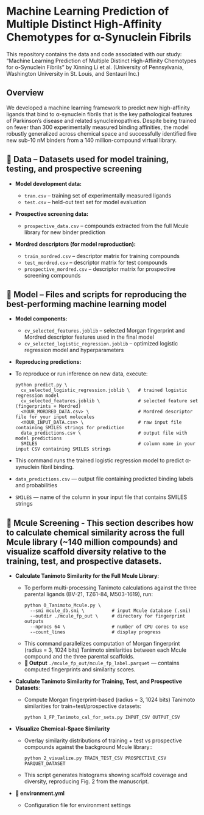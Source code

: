 # Machine Learning Prediction of Multiple Distinct High-Affinity Chemotypes for α-Synuclein Fibrils
This repository contains the data and code associated with our study:
“Machine Learning Prediction of Multiple Distinct High-Affinity Chemotypes for α-Synuclein Fibrils” by Xinning Li et al. (University of Pennsylvania, Washington University in St. Louis, and Sentauri Inc.)

## Overview
We developed a machine learning framework to predict new high-affinity ligands that bind to α-synuclein fibrils that is the key pathological features of Parkinson’s disease and related synucleinopathies.
Despite being trained on fewer than 300 experimentally measured binding affinities, the model robustly generalized across chemical space and successfully identified five new sub-10 nM binders from a 140 million-compound virtual library.

## 📂 Data – Datasets used for model training, testing, and prospective screening

  - **Model development data:**
      - `tran.csv` – training set of experimentally measured ligands
      - `test.csv` – held-out test set for model evaluation
        
  - **Prospective screening data:**
      - `prospective_data.csv` – compounds extracted from the full Mcule library for new binder prediction
        
  - **Mordred descriptors (for model reproduction):**
      - `train_mordred.csv` – descriptor matrix for training compounds
      - `test_mordred.csv` – descriptor matrix for test compounds
      - `prospective_mordred.csv` – descriptor matrix for prospective screening compounds

## 📂 Model – Files and scripts for reproducing the best-performing machine learning model
  
  - **Model components:**
    - `cv_selected_features.joblib` – selected Morgan fingerprint and Mordred descriptor features used in the final model
    - `cv_selected_logistic_regression.joblib` – optimized logistic regression model and hyperparameters
      
  - **Reproducing predictions:**
  - To reproduce or run inference on new data, execute:
    ```
    python predict.py \
      cv_selected_logistic_regression.joblib \   # trained logistic regression model
      cv_selected_features.joblib \              # selected feature set (fingerprints + Mordred)
      <YOUR_MORDRED_DATA.csv> \                  # Mordred descriptor file for your input molecules
      <YOUR_INPUT_DATA.csv> \                    # raw input file containing SMILES strings for prediction
      data_predictions.csv \                     # output file with model predictions
      SMILES                                     # column name in your input CSV containing SMILES strings
    ```
  - This command runs the trained logistic regression model to predict α-synuclein fibril binding.
  - `data_predictions.csv` — output file containing predicted binding labels and probabilities
  - `SMILES` — name of the column in your input file that contains SMILES strings
  
 
## 📂 Mcule Screening - This section describes how to calculate chemical similarity across the full Mcule library (~140 million compounds) and visualize scaffold diversity relative to the training, test, and prospective datasets.
  
  - **Calculate Tanimoto Similarity for the Full Mcule Library**:
    - To perform multi-processing Tanimoto calculations against the three parental ligands (BV-21, TZ61-84, M503-1619), run:
      ```
      python 0_Tanimoto_Mcule.py \
        --smi mcule_db.smi \          # input Mcule database (.smi)
        --outdir ./mcule_fp_out \     # directory for fingerprint outputs
        --nprocs 64 \                 # number of CPU cores to use
        --count_lines                 # display progress

      ```
    - This command parallelizes computation of Morgan fingerprint (radius = 3, 1024 bits) Tanimoto similarities between each Mcule compound and the three parental scaffolds.
    - **📄 Output** `./mcule_fp_out/mcule_fp_label.parquet` — contains computed fingerprints and similarity scores.

  - **Calculate Tanimoto Similarity for Training, Test, and Prospective Datasets**:
    - Compute Morgan fingerprint-based (radius = 3, 1024 bits) Tanimoto similarities for train+test/prospective datasets:
      ```
      python 1_FP_Tanimoto_cal_for_sets.py INPUT_CSV OUTPUT_CSV
      ```
  - **Visualize Chemical-Space Similarity**
    - Overlay similarity distributions of training + test vs prospective compounds against the background Mcule library::
      ```
      python 2_visualize.py TRAIN_TEST_CSV PROSPECTIVE_CSV PARQUET_DATASET
      ```
    - This script generates histograms showing scaffold coverage and diversity, reproducing Fig. 2 from the manuscript.
  
- **📄 environment.yml**
  - Configuration file for environment settings


